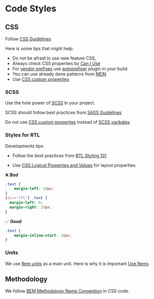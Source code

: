 # Code Styles




## CSS

Follow [CSS Guidelines](https://cssguidelin.es/)

Here is some tips that might help:

- Do not be afraid to use new feature CSS,
- Always check CSS properties by [Can I Use](https://caniuse.com/)
- For [vendor prefixes](https://developer.mozilla.org/en-US/docs/Glossary/Vendor_Prefix) use [autoprefixer](https://github.com/postcss/autoprefixer) plugin in your build.
- You can use already done patterns from [MDN](https://developer.mozilla.org/en-US/docs/Web/CSS/Layout_cookbook)
- Use [CSS custom properties](https://developer.mozilla.org/en-US/docs/Web/CSS/Using_CSS_custom_properties)

### SCSS

Use the hole power of [SCSS](https://sass-lang.com/) in your project.

SCSS should follow best practices from [SASS Guidelines](https://sass-guidelin.es/)

Do not use [CSS custom properties](https://developer.mozilla.org/en-US/docs/Web/CSS/Using_CSS_custom_properties) instead of [SCSS varibales](https://css-tricks.com/difference-between-types-of-css-variables/)

### Styles for RTL

Developments tips:

- Follow the best practices from [RTL Styling 101](https://rtlstyling.com/posts/rtl-styling)

- Use [CSS Logical Properties and Values](https://developer.mozilla.org/en-US/docs/Web/CSS/CSS_Logical_Properties) for layout properties.

❌ ***Bad***

```CSS
.text {
    margin-left: 10px;
}
[dir='rtl'] .text {
  margin-left: 0;
  margin-right: 10px;
}
```

✅ ***Good***

```CSS
.text {
    margin-inline-start: 10px;
}
```

### Units

We use [Rem units](https://developer.mozilla.org/en-US/docs/Learn/CSS/Building_blocks/Values_and_units#percentages) as a main unit. Here is why it is important [Use Rems](https://uxdesign.cc/why-designers-should-move-from-px-to-rem-and-how-to-do-that-in-figma-c0ea23e07a15)


## Methodology

We follow [BEM Methodology Name Convention](https://en.bem.info/methodology/naming-convention/) in CSS code.


